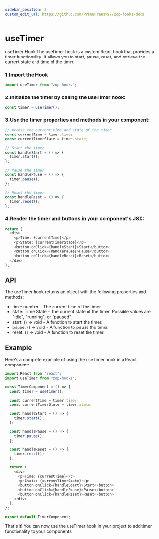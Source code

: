 ```yaml
---
sidebar_position: 2
custom_edit_url: https://github.com/PranuPranav97/zop-hooks-docs
---
```


# useTimer

useTimer Hook
The useTimer hook is a custom React hook that provides a timer functionality. It allows you to start, pause, reset, and retrieve the current state and time of the timer.

### 1.Import the Hook

```typescript
import useTimer from "zop-hooks";
```

### 2.Initialize the timer by calling the useTimer hook:

```typescript
const timer = useTimer();
```

### 3.Use the timer properties and methods in your component:

```typescript
// Access the current time and state of the timer
const currentTime = timer.time;
const currentTimerState = timer.state;

// Start the timer
const handleStart = () => {
  timer.start();
};

// Pause the timer
const handlePause = () => {
  timer.pause();
};

// Reset the timer
const handleReset = () => {
  timer.reset();
};
```

### 4.Render the timer and buttons in your component's JSX:

```typescript
return (
  <div>
    <p>Time: {currentTime}</p>
    <p>State: {currentTimerState}</p>
    <button onClick={handleStart}>Start</button>
    <button onClick={handlePause}>Pause</button>
    <button onClick={handleReset}>Reset</button>
  </div>
);
```

## API

The useTimer hook returns an object with the following properties and methods:

- time: number - The current time of the timer.
- state: TimerState - The current state of the timer. Possible values are "idle", "running", or "paused".
- start: () => void - A function to start the timer.
- pause: () => void - A function to pause the timer.
- reset: () => void - A function to reset the timer.

## Example

Here's a complete example of using the useTimer hook in a React component:

```typescript
import React from "react";
import useTimer from "zop-hooks";

const TimerComponent = () => {
  const timer = useTimer();

  const currentTime = timer.time;
  const currentTimerState = timer.state;

  const handleStart = () => {
    timer.start();
  };

  const handlePause = () => {
    timer.pause();
  };

  const handleReset = () => {
    timer.reset();
  };

  return (
    <div>
      <p>Time: {currentTime}</p>
      <p>State: {currentTimerState}</p>
      <button onClick={handleStart}>Start</button>
      <button onClick={handlePause}>Pause</button>
      <button onClick={handleReset}>Reset</button>
    </div>
  );
};

export default TimerComponent;
```

That's it! You can now use the useTimer hook in your project to add timer functionality to your components.
